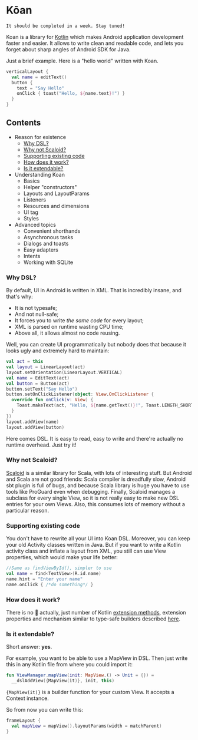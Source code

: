Kōan
===========

```Both this page and Koan are in deep conctruction now.
It should be completed in a week. Stay tuned!
```

Koan is a library for [Kotlin](http://kotlinlang.org) which makes Android application development faster and easier. It allows to write clean and readable code, and lets you forget about sharp angles of Android SDK for Java.

Just a brief example. Here is a "hello world" written with Koan.
```kotlin
verticalLayout {
  val name = editText()
  button {
    text = "Say Hello"
    onClick { toast("Hello, ${name.text}!") }
  }
}
```

## Contents

* Reason for existence
	* [Why DSL?](#why-dsl)
	* [Why not Scaloid?](#why-not-scaloid)
	* [Supporting existing code](#supporting-existing-code)
	* [How does it work?](#how-is-it-work)
	* [Is it extendable?](#is-it-extendable)
* Understanding Koan
	* Basics
	* Helper "constructors"
	* Layouts and LayoutParams
	* Listeners
	* Resources and dimensions
	* UI tag
	* Styles
* Advanced topics
	* Convenient shorthands
	* Asynchronous tasks
	* Dialogs and toasts
	* Easy adapters
	* Intents
	* Working with SQLite

### Why DSL?

By default, UI in Android is written in XML. That is incredibly insane, and that's why:

* It is not typesafe;
* And not null-safe;
* It forces you to write *the same code* for every layout;
* XML is parsed on runtime wasting CPU time;
* Above all, it allows almost no code reusing.

Well, you can create UI programmatically but nobody does that because it looks ugly and extremely hard to maintain:
```kotlin
val act = this
val layout = LinearLayout(act)
layout.setOrientation(LinearLayout.VERTICAL)
val name = EditText(act)
val button = Button(act)
button.setText("Say Hello")
button.setOnClickListener(object: View.OnClickListener {
  override fun onClick(v: View) {
    Toast.makeText(act, "Hello, ${name.getText()}!", Toast.LENGTH_SHORT).show()  
  }
})
layout.addView(name)
layout.addView(button)
```

Here comes DSL. It is easy to read, easy to write and there're actually no runtime overhead. Just try it!

### Why not Scaloid?

[Scaloid](https://github.com/pocorall/scaloid) is a similar library for Scala, with lots of interesting stuff.
But Android and Scala are not good friends: Scala compiler is dreadfully slow, Android sbt plugin is full of bugs, and because Scala library is huge you have to use tools like ProGuard even when debugging.
Finally, Scaloid manages a subclass for every single View, so it is not really easy to make new DSL entries for your own Views. Also, this consumes lots of memory without a particular reason.

### Supporting existing code

You don't have to rewrite all your UI into Koan DSL. Moreover, you can keep your old Activity classes written in Java.
But if you want to write a Kotlin activity class and inflate a layout from XML, you still can use View properties, which would make your life better:

```kotlin
//Same as findViewById(), simpler to use
val name = find<TextView>(R.id.name)
name.hint = "Enter your name"
name.onClick { /*do something*/ }
```

### How does it work?

There is no :tophat: actually, just number of Kotlin [extension methods](http://kotlinlang.org/docs/reference/extensions.html), extension properties and mechanism similar to type-safe builders described [here](http://kotlinlang.org/docs/reference/type-safe-builders.html).

### Is it extendable?

Short answer: **yes**.

For example, you want to be able to use a MapView in DSL. Then just write this in any Kotlin file from where you could import it:
```kotlin
fun ViewManager.mapView(init: MapView.() -> Unit = {}) =
  __dslAddView({MapView(it)}, init, this)
```

``{MapView(it)}`` is a builder function for your custom View. It accepts a Context instance.

So from now you can write this:
```kotlin
frameLayout {
  val mapView = mapView().layoutParams(width = matchParent)
}
```